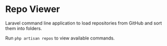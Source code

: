 # Repo Viewer

Laravel command line application to load repositories from GitHub and sort them into folders.

Run `php artisan repos` to view available commands.

